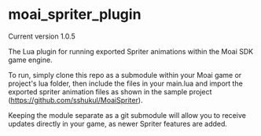 # moai_spriter_plugin

Current version 1.0.5

The Lua plugin for running exported Spriter animations within the Moai SDK game engine.

To run, simply clone this repo as a submodule within your Moai game or project's lua folder,
then include the files in your main.lua and import the exported spriter animation files as shown in the 
sample project (https://github.com/sshukul/MoaiSpriter).

Keeping the module separate as a git submodule will allow you to receive updates directly in your game, 
as newer Spriter features are added.